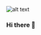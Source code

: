 ![alt text](https://media.discordapp.net/attachments/563145127451951114/1177452969025867836/Screen_Shot_2017_07_13_at_1.png?ex=65728f87&is=65601a87&hm=a9ba88509c5081ab79eb3d94603dd1dd7ecc70cbad5957ece35a343ad9aa795a&=&format=webp&width=624&height=468)
### Hi there 👋

<!--
**dannachan/dannachan** is a ✨ _special_ ✨ repository because its `README.md` (this file) appears on your GitHub profile.

Here are some ideas to get you started:

- 🔭 I’m currently working on ...
- 🌱 I’m currently learning ...
- 👯 I’m looking to collaborate on ...
- 🤔 I’m looking for help with ...
- 💬 Ask me about ...
- 📫 How to reach me: ...
- 😄 Pronouns: ...
- ⚡ Fun fact: ...
-->
